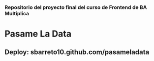 ### Repositorio del proyecto final del curso de Frontend de BA Multiplica

# Pasame La Data

## Deploy: sbarreto10.github.com/pasameladata